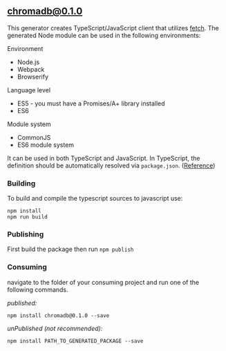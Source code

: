 ## chromadb@0.1.0

This generator creates TypeScript/JavaScript client that utilizes [fetch](https://nodejs.org/en/blog/announcements/v18-release-announce). The generated Node module can be used in the following environments:

Environment
* Node.js
* Webpack
* Browserify

Language level
* ES5 - you must have a Promises/A+ library installed
* ES6

Module system
* CommonJS
* ES6 module system

It can be used in both TypeScript and JavaScript. In TypeScript, the definition should be automatically resolved via `package.json`. ([Reference](http://www.typescriptlang.org/docs/handbook/typings-for-npm-packages.html))

### Building

To build and compile the typescript sources to javascript use:
```
npm install
npm run build
```

### Publishing

First build the package then run ```npm publish```

### Consuming

navigate to the folder of your consuming project and run one of the following commands.

_published:_

```
npm install chromadb@0.1.0 --save
```

_unPublished (not recommended):_

```
npm install PATH_TO_GENERATED_PACKAGE --save
